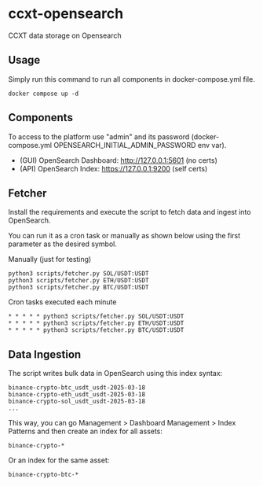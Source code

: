 # ccxt-opensearch
CCXT data storage on Opensearch

## Usage

Simply run this command to run all components in docker-compose.yml file.

```shell
docker compose up -d
```

## Components

To access to the platform use "admin" and its password (docker-compose.yml OPENSEARCH_INITIAL_ADMIN_PASSWORD env var).

- (GUI) OpenSearch Dashboard: http://127.0.0.1:5601 (no certs)
- (API) OpenSearch Index: https://127.0.0.1:9200 (self certs)

## Fetcher

Install the requirements and execute the script to fetch data and ingest into OpenSearch.

You can run it as a cron task or manually as shown below using the first parameter as the desired symbol. 

Manually (just for testing)

```shell
python3 scripts/fetcher.py SOL/USDT:USDT
python3 scripts/fetcher.py ETH/USDT:USDT
python3 scripts/fetcher.py BTC/USDT:USDT
```

Cron tasks executed each minute

```shell
* * * * * python3 scripts/fetcher.py SOL/USDT:USDT
* * * * * python3 scripts/fetcher.py ETH/USDT:USDT
* * * * * python3 scripts/fetcher.py BTC/USDT:USDT
```

## Data Ingestion

The script writes bulk data in OpenSearch using this index syntax:

```
binance-crypto-btc_usdt_usdt-2025-03-18
binance-crypto-eth_usdt_usdt-2025-03-18
binance-crypto-sol_usdt_usdt-2025-03-18
...
```

This way, you can go Management > Dashboard Management > Index Patterns and then create an index for all assets:

```
binance-crypto-*
```

Or an index for the same asset:

```
binance-crypto-btc-*
```

